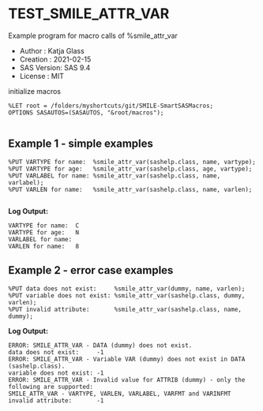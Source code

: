 # TEST_SMILE_ATTR_VAR

Example program for macro calls of %smile_attr_var

- Author     : Katja Glass
- Creation   : 2021-02-15
- SAS Version: SAS 9.4
- License    : MIT
 

initialize macros

```sas
%LET root = /folders/myshortcuts/git/SMILE-SmartSASMacros;
OPTIONS SASAUTOS=(SASAUTOS, "&root/macros");
 
```

##  Example 1 - simple examples

```sas
%PUT VARTYPE for name:  %smile_attr_var(sashelp.class, name, vartype);
%PUT VARTYPE for age:   %smile_attr_var(sashelp.class, age, vartype);
%PUT VARLABEL for name: %smile_attr_var(sashelp.class, name, varlabel);
%PUT VARLEN for name:   %smile_attr_var(sashelp.class, name, varlen);
 
```


**Log Output:**

```
VARTYPE for name:  C
VARTYPE for age:   N
VARLABEL for name:
VARLEN for name:   8
```
##  Example 2 - error case examples

```sas
%PUT data does not exist:     %smile_attr_var(dummy, name, varlen);
%PUT variable does not exist: %smile_attr_var(sashelp.class, dummy, varlen);
%PUT invalid attribute:       %smile_attr_var(sashelp.class, name, dummy);
```

**Log Output:**

```
ERROR: SMILE_ATTR_VAR - DATA (dummy) does not exist.
data does not exist:     -1
ERROR: SMILE_ATTR_VAR - Variable VAR (dummy) does not exist in DATA (sashelp.class).
variable does not exist: -1
ERROR: SMILE_ATTR_VAR - Invalid value for ATTRIB (dummy) - only the following are supported:
SMILE_ATTR_VAR - VARTYPE, VARLEN, VARLABEL, VARFMT and VARINFMT
invalid attribute:       -1
```
